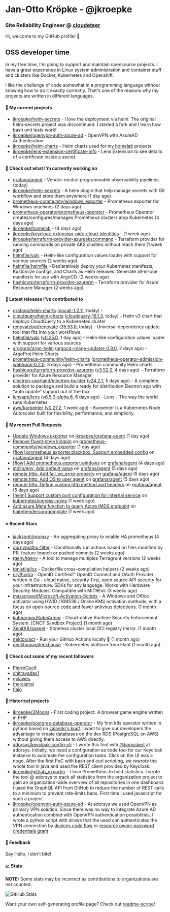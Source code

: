 # Jan-Otto Kröpke - @jkroepke
### Site Reliability Engineer @ [cloudeteer](https://cloudeteer.de/)

Hi, welcome to my GitHub profile! 👋

## OSS developer time
In my free time, I'm going to support and maintain opensource projects. I have a great experience in Linux system administration and container stuff and clusters like Docker, Kubernetes and Openshift.

I like the challenge of code somewhat in a programming language without knowing how to do it exactly correctly. That's one of the reasons why my projects are written in different languages.

#### 🌱 My current projects
- [jkroepke/helm-secrets](https://github.com/jkroepke/helm-secrets) - I love the deployment via helm. The original helm-secrets project was discontinued. I started a fork and I learn how bash unit tests work!
- [jkroepke/openvpn-auth-azure-ad](https://github.com/jkroepke/openvpn-auth-azure-ad) - OpenVPN with AzureAD Authentication.
- [jkroepke/helm-charts](https://github.com/jkroepke/helm-charts) - Helm charts used for my [homelab](https://github.com/jkroepke/homelab) projects.
- [jkroepke/lens-extension-certificate-info](https://github.com/jkroepke/lens-extension-certificate-info) - Lens Extension to see details of a certificate inside a secret.

#### 👷 Check out what I'm currently working on

- [grafana/agent](https://github.com/grafana/agent) - Vendor-neutral programmable observability pipelines. (today)
- [jkroepke/helm-secrets](https://github.com/jkroepke/helm-secrets) - A helm plugin that help manage secrets with Git workflow and store them anywhere (1 day ago)
- [prometheus-community/windows_exporter](https://github.com/prometheus-community/windows_exporter) - Prometheus exporter for Windows machines (2 days ago)
- [prometheus-operator/prometheus-operator](https://github.com/prometheus-operator/prometheus-operator) - Prometheus Operator creates/configures/manages Prometheus clusters atop Kubernetes (4 days ago)
- [jkroepke/homelab](https://github.com/jkroepke/homelab) -  (4 days ago)
- [jkroepke/keycloak-extension-oidc-cloud-identities](https://github.com/jkroepke/keycloak-extension-oidc-cloud-identities) -  (1 week ago)
- [jkroepke/terraform-provider-azureakscommand](https://github.com/jkroepke/terraform-provider-azureakscommand) - Terraform provider for running commands on private AKS clusters without reach them (1 week ago)
- [helmfile/vals](https://github.com/helmfile/vals) - Helm-like configuration values loader with support for various sources (2 weeks ago)
- [helmfile/helmfile](https://github.com/helmfile/helmfile) - Declaratively deploy your Kubernetes manifests, Kustomize configs, and Charts as Helm releases. Generate all-in-one manifests for use with ArgoCD. (2 weeks ago)
- [hashicorp/terraform-provider-azurerm](https://github.com/hashicorp/terraform-provider-azurerm) - Terraform provider for Azure Resource Manager (2 weeks ago)

#### 🔭 Latest releases I've contributed to

- [grafana/helm-charts](https://github.com/grafana/helm-charts) ([oncall-1.2.11](https://github.com/grafana/helm-charts/releases/tag/oncall-1.2.11), today) - 
- [cloudquery/helm-charts](https://github.com/cloudquery/helm-charts) ([cloudquery-16.1.3](https://github.com/cloudquery/helm-charts/releases/tag/cloudquery-16.1.3), today) - Helm v3 chart that deploys CloudQuery to a Kubernetes cluster
- [renovatebot/renovate](https://github.com/renovatebot/renovate) ([35.53.0](https://github.com/renovatebot/renovate/releases/tag/35.53.0), today) - Universal dependency update tool that fits into your workflows.
- [helmfile/vals](https://github.com/helmfile/vals) ([v0.25.0](https://github.com/helmfile/vals/releases/tag/v0.25.0), 1 day ago) - Helm-like configuration values loader with support for various sources
- [argoproj/argo-helm](https://github.com/argoproj/argo-helm) ([argocd-image-updater-0.9.0](https://github.com/argoproj/argo-helm/releases/tag/argocd-image-updater-0.9.0), 2 days ago) - ArgoProj Helm Charts
- [prometheus-community/helm-charts](https://github.com/prometheus-community/helm-charts) ([prometheus-operator-admission-webhook-0.2.0](https://github.com/prometheus-community/helm-charts/releases/tag/prometheus-operator-admission-webhook-0.2.0), 3 days ago) - Prometheus community Helm charts
- [hashicorp/terraform-provider-azurerm](https://github.com/hashicorp/terraform-provider-azurerm) ([v3.52.0](https://github.com/hashicorp/terraform-provider-azurerm/releases/tag/v3.52.0), 4 days ago) - Terraform provider for Azure Resource Manager
- [electron-userland/electron-builder](https://github.com/electron-userland/electron-builder) ([v24.2.1](https://github.com/electron-userland/electron-builder/releases/tag/v24.2.1), 5 days ago) - A complete solution to package and build a ready for distribution Electron app with “auto update” support out of the box
- [lensapp/lens](https://github.com/lensapp/lens) ([v6.5.0-alpha.6](https://github.com/lensapp/lens/releases/tag/v6.5.0-alpha.6), 6 days ago) - Lens - The way the world runs Kubernetes
- [aws/karpenter](https://github.com/aws/karpenter) ([v0.27.2](https://github.com/aws/karpenter/releases/tag/v0.27.2), 1 week ago) - Karpenter is a Kubernetes Node Autoscaler built for flexibility, performance, and simplicity.

#### 🔨 My recent Pull Requests

- [Update Windows exporter](https://github.com/jkroepke/grafana-agent/pull/1) on [jkroepke/grafana-agent](https://github.com/jkroepke/grafana-agent) (1 day ago)
- [Remove fluent-style kingpin](https://github.com/prometheus-community/windows_exporter/pull/1186) on [prometheus-community/windows_exporter](https://github.com/prometheus-community/windows_exporter) (1 day ago)
- [[flow] prometheus.exporter.blackbox: Support embedded config](https://github.com/grafana/agent/pull/3550) on [grafana/agent](https://github.com/grafana/agent) (4 days ago)
- [[flow] Add prometheus.exporter.windows](https://github.com/grafana/agent/pull/3547) on [grafana/agent](https://github.com/grafana/agent) (4 days ago)
- [stdlib/env: Add default value](https://github.com/grafana/agent/pull/3540) on [grafana/agent](https://github.com/grafana/agent) (5 days ago)
- [remote.http: Add fail_on_error property](https://github.com/grafana/agent/pull/3539) on [grafana/agent](https://github.com/grafana/agent) (5 days ago)
- [remote.http: Add OS to user agent](https://github.com/grafana/agent/pull/3535) on [grafana/agent](https://github.com/grafana/agent) (5 days ago)
- [remote.http: Define custom http method and headers](https://github.com/grafana/agent/pull/3531) on [grafana/agent](https://github.com/grafana/agent) (5 days ago)
- [[helm] Support custom port configuration for internal service](https://github.com/kubernetes/ingress-nginx/pull/9846) on [kubernetes/ingress-nginx](https://github.com/kubernetes/ingress-nginx) (1 week ago)
- [Add azure.Meta function to query Azure IMDS endpoint](https://github.com/hairyhenderson/gomplate/pull/1713) on [hairyhenderson/gomplate](https://github.com/hairyhenderson/gomplate) (1 week ago)

#### ⭐ Recent Stars

- [jacksontj/promxy](https://github.com/jacksontj/promxy) - An aggregating proxy to enable HA prometheus (4 days ago)
- [dorny/paths-filter](https://github.com/dorny/paths-filter) - Conditionally run actions based on files modified by PR, feature branch or pushed commits (2 weeks ago)
- [tgenv/tgenv](https://github.com/tgenv/tgenv) - A tool to manage multiples Terragrunt versions (2 weeks ago)
- [tonistiigi/xx](https://github.com/tonistiigi/xx) - Dockerfile cross-compilation helpers (2 weeks ago)
- [ory/hydra](https://github.com/ory/hydra) - OpenID Certified™ OpenID Connect and OAuth Provider written in Go - cloud native, security-first, open source API security for your infrastructure. SDKs for any language. Works with Hardware Security Modules. Compatible with MITREid. (3 weeks ago)
- [massgravel/Microsoft-Activation-Scripts](https://github.com/massgravel/Microsoft-Activation-Scripts) - A Windows and Office activator using HWID / KMS38 / Online KMS activation methods, with a focus on open-source code and fewer antivirus detections. (1 month ago)
- [kubearmor/KubeArmor](https://github.com/kubearmor/KubeArmor) - Cloud-native Runtime Security Enforcement System. [CNCF Sandbox Project] (1 month ago)
- [XenitAB/spegel](https://github.com/XenitAB/spegel) - Stateless cluster local OCI registry mirror. (1 month ago)
- [nektos/act](https://github.com/nektos/act) - Run your GitHub Actions locally 🚀 (1 month ago)
- [deckhouse/deckhouse](https://github.com/deckhouse/deckhouse) - Kubernetes platform from Flant (1 month ago)

#### 👯 Check out some of my recent followers

- [PierreOucif](https://github.com/PierreOucif)
- [chitrayadav1](https://github.com/chitrayadav1)
- [gclawes](https://github.com/gclawes)
- [therajatrai](https://github.com/therajatrai)
- [fiaio](https://github.com/fiaio)

#### 📜 Historical projects
- [jkroepke/2Moons](https://github.com/jkroepke/2Moons) - First coding project. A browser game engine written in PHP
- [jkroepke/postgres-database-operator](https://github.com/jkroepke/postgres-database-operator) - My first k8s operator written in python based on [zalando's kopf](https://github.com/zalando-incubator/kopf). I want to give our developers the advantage to create databases on the dev RDS (PostgreSQL on AWS) without giving them access to AWS directly.
- [adorsys/keycloak-config-cli](https://github.com/adorsys/keycloak-config-cli) - I wrote this tool with [@borisskert](https://github.com/borisskert) at adorsys. Initially, we need a configuration as code tool for our Keycloak instance to automate the configuration tasks. Click on the UI was a nogo. After the first PoC with bash and curl scripting, we rewrote the whole tool in java and used the REST client provided by Keycloak.
- [jkroepke/github_exporter](https://github.com/jkroepke/github_exporter) - I love Prometheus to hold statistics. I wrote the tool @ adorsys to track all statistics from the organization project to gain an organization-wide overview of all repositories in one dashboard. I used the GraphQL API from GitHub to reduce the number of REST calls to a minimum to prevent rate-limits bans. First time I used javascript for such a project.
- [jkroepke/openvpn-auth-azure-ad](https://github.com/jkroepke/openvpn-auth-azure-ad) - At adorsys we used OpenVPN as primary VPN solution. Since there was no way to integrate Azure AD authentication combind with OpenVPN authentication possiblities, I wrote a python script with allows that the used can authenticates the VPN connection by [devices code flow](https://docs.microsoft.com/en-us/azure/active-directory/develop/v2-oauth2-device-code) or [resource owner password credentials grant](https://docs.microsoft.com/en-us/azure/active-directory/develop/v2-oauth-ropc)

#### 💬 Feedback

Say Hello, I don't bite!

#### 📈 Stats

**NOTE:** Some stats may be incorrect as contributions to organizations
are not counted.

![GitHub Stats](https://github-readme-stats.vercel.app/api?username=jkroepke&count_private=false&theme=tokyonight&show_icons=true)

Want your own self-generating profile page? Check out [readme-scribe](https://github.com/muesli/readme-scribe)!
